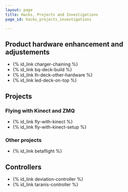 ```yaml
---
layout: page
title: Hacks, Projects and Investigations
page_id: hacks_projects_investigations

---
```


## Product hardware enhancement and adjustements
* {% id_link charger-chaining %}
* {% id_link bq-deck-build %}
* {% id_link lh-deck-other-hardware %}
* {% id_link led-deck-on-top %}

## Projects
### Flying with Kinect and ZMQ
* {% id_link fly-with-kinect %}
* {% id_link fly-with-kinect-setup %}

### Other projects
* {% id_link betaflight %}



## Controllers
* {% id_link deviation-controller %}
* {% id_link taranis-controller %}



